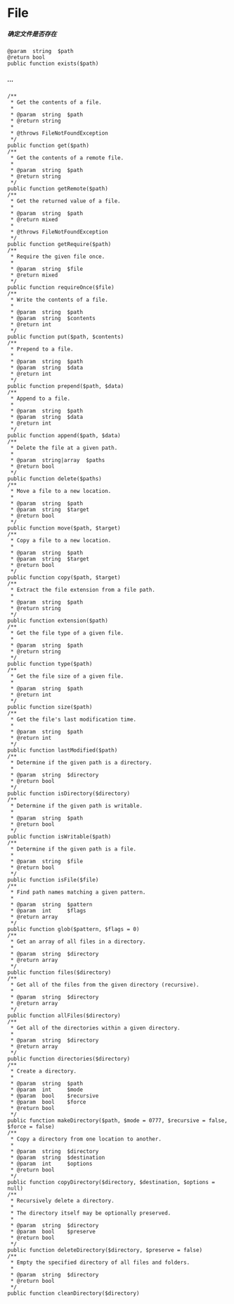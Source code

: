 File
============

##### 确定文件是否存在

    @param  string  $path
    @return bool
    public function exists($path)

##### ...
    /**
     * Get the contents of a file.
     *
     * @param  string  $path
     * @return string
     *
     * @throws FileNotFoundException
     */
    public function get($path)
    /**
     * Get the contents of a remote file.
     *
     * @param  string  $path
     * @return string
     */
    public function getRemote($path)
    /**
     * Get the returned value of a file.
     *
     * @param  string  $path
     * @return mixed
     *
     * @throws FileNotFoundException
     */
    public function getRequire($path)
    /**
     * Require the given file once.
     *
     * @param  string  $file
     * @return mixed
     */
    public function requireOnce($file)
    /**
     * Write the contents of a file.
     *
     * @param  string  $path
     * @param  string  $contents
     * @return int
     */
    public function put($path, $contents)
    /**
     * Prepend to a file.
     *
     * @param  string  $path
     * @param  string  $data
     * @return int
     */
    public function prepend($path, $data)
    /**
     * Append to a file.
     *
     * @param  string  $path
     * @param  string  $data
     * @return int
     */
    public function append($path, $data)
    /**
     * Delete the file at a given path.
     *
     * @param  string|array  $paths
     * @return bool
     */
    public function delete($paths)
    /**
     * Move a file to a new location.
     *
     * @param  string  $path
     * @param  string  $target
     * @return bool
     */
    public function move($path, $target)
    /**
     * Copy a file to a new location.
     *
     * @param  string  $path
     * @param  string  $target
     * @return bool
     */
    public function copy($path, $target)
    /**
     * Extract the file extension from a file path.
     *
     * @param  string  $path
     * @return string
     */
    public function extension($path)
    /**
     * Get the file type of a given file.
     *
     * @param  string  $path
     * @return string
     */
    public function type($path)
    /**
     * Get the file size of a given file.
     *
     * @param  string  $path
     * @return int
     */
    public function size($path)
    /**
     * Get the file's last modification time.
     *
     * @param  string  $path
     * @return int
     */
    public function lastModified($path)
    /**
     * Determine if the given path is a directory.
     *
     * @param  string  $directory
     * @return bool
     */
    public function isDirectory($directory)
    /**
     * Determine if the given path is writable.
     *
     * @param  string  $path
     * @return bool
     */
    public function isWritable($path)
    /**
     * Determine if the given path is a file.
     *
     * @param  string  $file
     * @return bool
     */
    public function isFile($file)
    /**
     * Find path names matching a given pattern.
     *
     * @param  string  $pattern
     * @param  int     $flags
     * @return array
     */
    public function glob($pattern, $flags = 0)
    /**
     * Get an array of all files in a directory.
     *
     * @param  string  $directory
     * @return array
     */
    public function files($directory)
    /**
     * Get all of the files from the given directory (recursive).
     *
     * @param  string  $directory
     * @return array
     */
    public function allFiles($directory)
    /**
     * Get all of the directories within a given directory.
     *
     * @param  string  $directory
     * @return array
     */
    public function directories($directory)
    /**
     * Create a directory.
     *
     * @param  string  $path
     * @param  int     $mode
     * @param  bool    $recursive
     * @param  bool    $force
     * @return bool
     */
    public function makeDirectory($path, $mode = 0777, $recursive = false, $force = false)
    /**
     * Copy a directory from one location to another.
     *
     * @param  string  $directory
     * @param  string  $destination
     * @param  int     $options
     * @return bool
     */
    public function copyDirectory($directory, $destination, $options = null)
    /**
     * Recursively delete a directory.
     *
     * The directory itself may be optionally preserved.
     *
     * @param  string  $directory
     * @param  bool    $preserve
     * @return bool
     */
    public function deleteDirectory($directory, $preserve = false)
    /**
     * Empty the specified directory of all files and folders.
     *
     * @param  string  $directory
     * @return bool
     */
    public function cleanDirectory($directory)
